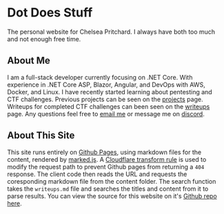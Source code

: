 # Dot Does Stuff
The personal website for Chelsea Pritchard. I always have both too much and not enough free time.

## About Me
I am a full-stack developer currently focusing on .NET Core. With experience in .NET Core ASP, Blazor, Angular, and DevOps with AWS, Docker, and Linux. I have recently started learning about pentesting and CTF challenges. Previous projects can be seen on the [projects](/projects.md) page. Writeups for completed CTF challenges can been seen on the [writeups](writeups.md) page. Any questions feel free to [email me](mailto:hello@dotdo.es) or message me on [discord](https://discord.gg/ZKeYp5p).

## About This Site

This site runs entirely on [Github Pages](https://pages.github.com/), using markdown files for the content, rendered by [marked.js](https://marked.js.org/). A [Cloudflare transform rule](https://developers.cloudflare.com/rules/transform/) is used to modify the request path to prevent Github pages from returning a `404` response. The client code then reads the URL and requests the coresponding markdown file from the content folder. The search function takes the `writeups.md` file and searches the titles and content from it to parse results. You can view the source for this website on it's [Github repo here](https://github.com/DotEfekts/dotdo.es).